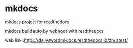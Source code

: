 
# mkdocs

mkdocs project for readthedocs


mkdcos build auto by webhook with readthedocs

web link :https://dailyswordmkdocs.readthedocs.io/zh/latest/
